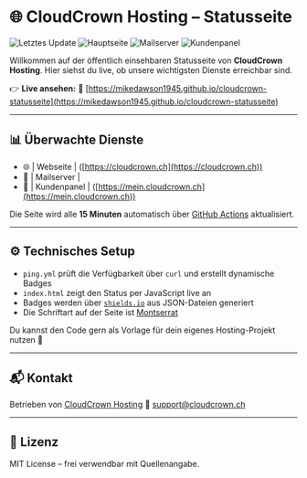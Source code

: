 # 🌐 CloudCrown Hosting – Statusseite

![Letztes Update](https://img.shields.io/endpoint?url=https://mikedawson1945.github.io/cloudcrown-statusseite/badge-last-updated.json)
![Hauptseite](https://img.shields.io/endpoint?url=https://mikedawson1945.github.io/cloudcrown-statusseite/badge-cloudcrown.json)
![Mailserver](https://img.shields.io/endpoint?url=https://mikedawson1945.github.io/cloudcrown-statusseite/badge-mail.json)
![Kundenpanel](https://img.shields.io/endpoint?url=https://mikedawson1945.github.io/cloudcrown-statusseite/badge-panel.json)

Willkommen auf der öffentlich einsehbaren Statusseite von **CloudCrown Hosting**.
Hier siehst du live, ob unsere wichtigsten Dienste erreichbar sind.

👉 **Live ansehen:**
🔗 [https://mikedawson1945.github.io/cloudcrown-statusseite](https://mikedawson1945.github.io/cloudcrown-statusseite)

---

## 📊 Überwachte Dienste

* 🌐 | Webseite | ([https://cloudcrown.ch](https://cloudcrown.ch))
* 📧 | Mailserver |
* 👤 | Kundenpanel | ([https://mein.cloudcrown.ch](https://mein.cloudcrown.ch))

Die Seite wird alle **15 Minuten** automatisch über [GitHub Actions](https://github.com/features/actions) aktualisiert.

---

## ⚙️ Technisches Setup

* `ping.yml` prüft die Verfügbarkeit über `curl` und erstellt dynamische Badges
* `index.html` zeigt den Status per JavaScript live an
* Badges werden über [`shields.io`](https://shields.io) aus JSON-Dateien generiert
* Die Schriftart auf der Seite ist [Montserrat](https://fonts.google.com/specimen/Montserrat)

Du kannst den Code gern als Vorlage für dein eigenes Hosting-Projekt nutzen 🎯

---

## 📬 Kontakt

Betrieben von [CloudCrown Hosting](https://www.cloudcrown.ch)
📧 [support@cloudcrown.ch](mailto:support@cloudcrown.ch)

---

## 📄 Lizenz

MIT License – frei verwendbar mit Quellenangabe.
